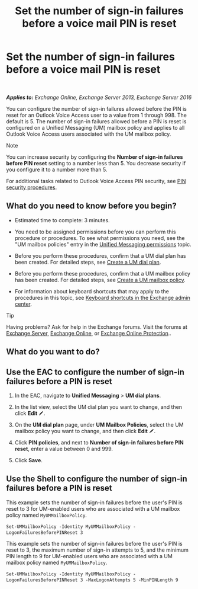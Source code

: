 ﻿---
title: 'Set the number of sign-in failures before a voice mail PIN is reset'
TOCTitle: Set the number of sign-in failures before a voice mail PIN is reset
ms:assetid: 4de38499-0a6f-4f00-8697-eeff805d7266
ms:mtpsurl: https://technet.microsoft.com/en-us/library/Aa997939(v=EXCHG.150)
ms:contentKeyID: 49315412
ms.date: 12/10/2017
mtps_version: v=EXCHG.150
---

# Set the number of sign-in failures before a voice mail PIN is reset

 

_**Applies to:** Exchange Online, Exchange Server 2013, Exchange Server 2016_


You can configure the number of sign-in failures allowed before the PIN is reset for an Outlook Voice Access user to a value from 1 through 998. The default is 5. The number of sign-in failures allowed before a PIN is reset is configured on a Unified Messaging (UM) mailbox policy and applies to all Outlook Voice Access users associated with the UM mailbox policy.


> [!NOTE]
> You can increase security by configuring the <STRONG>Number of sign-in failures before PIN reset</STRONG> setting to a number less than 5. You decrease security if you configure it to a number more than 5.



For additional tasks related to Outlook Voice Access PIN security, see [PIN security procedures](pin-security-procedures-exchange-2013-help.md).

## What do you need to know before you begin?

  - Estimated time to complete: 3 minutes.

  - You need to be assigned permissions before you can perform this procedure or procedures. To see what permissions you need, see the "UM mailbox policies" entry in the [Unified Messaging permissions](unified-messaging-permissions-exchange-2013-help.md) topic.

  - Before you perform these procedures, confirm that a UM dial plan has been created. For detailed steps, see [Create a UM dial plan](create-a-um-dial-plan-exchange-2013-help.md).

  - Before you perform these procedures, confirm that a UM mailbox policy has been created. For detailed steps, see [Create a UM mailbox policy](create-a-um-mailbox-policy-exchange-2013-help.md).

  - For information about keyboard shortcuts that may apply to the procedures in this topic, see [Keyboard shortcuts in the Exchange admin center](keyboard-shortcuts-in-the-exchange-admin-center-exchange-online-protection-help.md).


> [!TIP]
> Having problems? Ask for help in the Exchange forums. Visit the forums at <A href="https://go.microsoft.com/fwlink/p/?linkid=60612">Exchange Server</A>, <A href="https://go.microsoft.com/fwlink/p/?linkid=267542">Exchange Online</A>, or <A href="https://go.microsoft.com/fwlink/p/?linkid=285351">Exchange Online Protection</A>..



## What do you want to do?

## Use the EAC to configure the number of sign-in failures before a PIN is reset

1.  In the EAC, navigate to **Unified Messaging** \> **UM dial plans**.

2.  In the list view, select the UM dial plan you want to change, and then click **Edit** ![Edit icon](images/JJ218640.6f53ccb2-1f13-4c02-bea0-30690e6ea71d(EXCHG.150).gif "Edit icon").

3.  On the **UM dial plan** page, under **UM Mailbox Policies**, select the UM mailbox policy you want to change, and then click **Edit** ![Edit icon](images/JJ218640.6f53ccb2-1f13-4c02-bea0-30690e6ea71d(EXCHG.150).gif "Edit icon").

4.  Click **PIN policies**, and next to **Number of sign-in failures before PIN reset**, enter a value between 0 and 999.

5.  Click **Save**.

## Use the Shell to configure the number of sign-in failures before a PIN is reset

This example sets the number of sign-in failures before the user's PIN is reset to 3 for UM-enabled users who are associated with a UM mailbox policy named `MyUMMailboxPolicy`.

    Set-UMMailboxPolicy -Identity MyUMMailboxPolicy -LogonFailuresBeforePINReset 3

This example sets the number of sign-in failures before the user's PIN is reset to 3, the maximum number of sign-in attempts to 5, and the minimum PIN length to 9 for UM-enabled users who are associated with a UM mailbox policy named `MyUMMailboxPolicy`.

    Set-UMMailboxPolicy -Identity MyUMMailboxPolicy -LogonFailuresBeforePINReset 3 -MaxLogonAttempts 5 -MinPINLength 9

